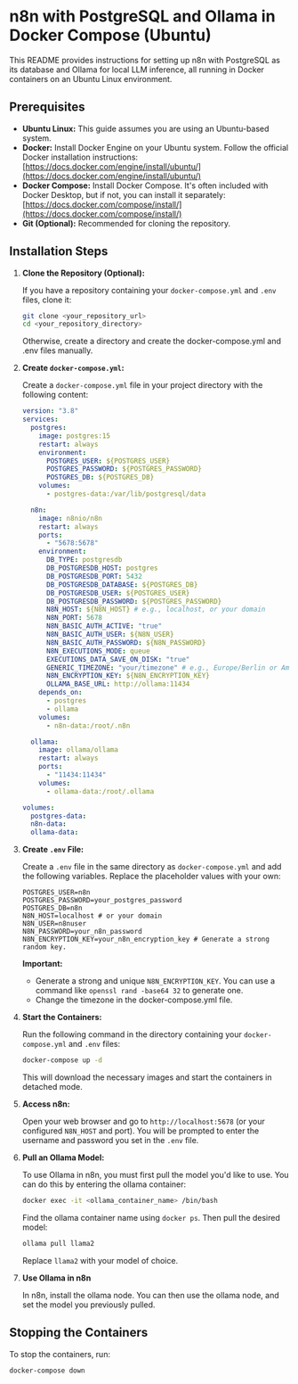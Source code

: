 # n8n with PostgreSQL and Ollama in Docker Compose (Ubuntu)

This README provides instructions for setting up n8n with PostgreSQL as its database and Ollama for local LLM inference, all running in Docker containers on an Ubuntu Linux environment.

## Prerequisites

* **Ubuntu Linux:** This guide assumes you are using an Ubuntu-based system.
* **Docker:** Install Docker Engine on your Ubuntu system. Follow the official Docker installation instructions: [https://docs.docker.com/engine/install/ubuntu/](https://docs.docker.com/engine/install/ubuntu/)
* **Docker Compose:** Install Docker Compose. It's often included with Docker Desktop, but if not, you can install it separately: [https://docs.docker.com/compose/install/](https://docs.docker.com/compose/install/)
* **Git (Optional):** Recommended for cloning the repository.

## Installation Steps

1.  **Clone the Repository (Optional):**

    If you have a repository containing your `docker-compose.yml` and `.env` files, clone it:

    ```bash
    git clone <your_repository_url>
    cd <your_repository_directory>
    ```

    Otherwise, create a directory and create the docker-compose.yml and .env files manually.

2.  **Create `docker-compose.yml`:**

    Create a `docker-compose.yml` file in your project directory with the following content:

    ```yaml
    version: "3.8"
    services:
      postgres:
        image: postgres:15
        restart: always
        environment:
          POSTGRES_USER: ${POSTGRES_USER}
          POSTGRES_PASSWORD: ${POSTGRES_PASSWORD}
          POSTGRES_DB: ${POSTGRES_DB}
        volumes:
          - postgres-data:/var/lib/postgresql/data

      n8n:
        image: n8nio/n8n
        restart: always
        ports:
          - "5678:5678"
        environment:
          DB_TYPE: postgresdb
          DB_POSTGRESDB_HOST: postgres
          DB_POSTGRESDB_PORT: 5432
          DB_POSTGRESDB_DATABASE: ${POSTGRES_DB}
          DB_POSTGRESDB_USER: ${POSTGRES_USER}
          DB_POSTGRESDB_PASSWORD: ${POSTGRES_PASSWORD}
          N8N_HOST: ${N8N_HOST} # e.g., localhost, or your domain
          N8N_PORT: 5678
          N8N_BASIC_AUTH_ACTIVE: "true"
          N8N_BASIC_AUTH_USER: ${N8N_USER}
          N8N_BASIC_AUTH_PASSWORD: ${N8N_PASSWORD}
          N8N_EXECUTIONS_MODE: queue
          EXECUTIONS_DATA_SAVE_ON_DISK: "true"
          GENERIC_TIMEZONE: "your/timezone" # e.g., Europe/Berlin or America/New_York
          N8N_ENCRYPTION_KEY: ${N8N_ENCRYPTION_KEY}
          OLLAMA_BASE_URL: http://ollama:11434
        depends_on:
          - postgres
          - ollama
        volumes:
          - n8n-data:/root/.n8n

      ollama:
        image: ollama/ollama
        restart: always
        ports:
          - "11434:11434"
        volumes:
          - ollama-data:/root/.ollama

    volumes:
      postgres-data:
      n8n-data:
      ollama-data:
    ```

3.  **Create `.env` File:**

    Create a `.env` file in the same directory as `docker-compose.yml` and add the following variables. Replace the placeholder values with your own:

    ```dotenv
    POSTGRES_USER=n8n
    POSTGRES_PASSWORD=your_postgres_password
    POSTGRES_DB=n8n
    N8N_HOST=localhost # or your domain
    N8N_USER=n8nuser
    N8N_PASSWORD=your_n8n_password
    N8N_ENCRYPTION_KEY=your_n8n_encryption_key # Generate a strong random key.
    ```

    **Important:**

    * Generate a strong and unique `N8N_ENCRYPTION_KEY`. You can use a command like `openssl rand -base64 32` to generate one.
    * Change the timezone in the docker-compose.yml file.

4.  **Start the Containers:**

    Run the following command in the directory containing your `docker-compose.yml` and `.env` files:

    ```bash
    docker-compose up -d
    ```

    This will download the necessary images and start the containers in detached mode.

5.  **Access n8n:**

    Open your web browser and go to `http://localhost:5678` (or your configured `N8N_HOST` and port). You will be prompted to enter the username and password you set in the `.env` file.

6.  **Pull an Ollama Model:**

    To use Ollama in n8n, you must first pull the model you'd like to use. You can do this by entering the ollama container:

    ```bash
    docker exec -it <ollama_container_name> /bin/bash
    ```

    Find the ollama container name using `docker ps`. Then pull the desired model:

    ```bash
    ollama pull llama2
    ```

    Replace `llama2` with your model of choice.

7. **Use Ollama in n8n**

    In n8n, install the ollama node. You can then use the ollama node, and set the model you previously pulled.

## Stopping the Containers

To stop the containers, run:

```bash
docker-compose down
